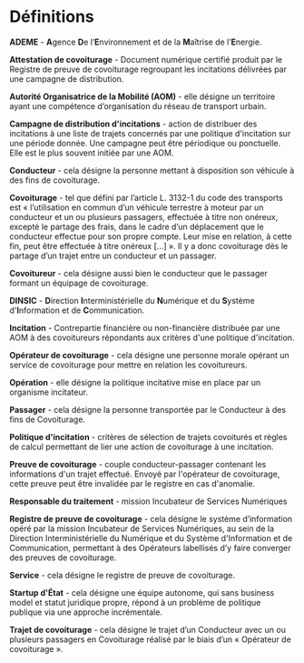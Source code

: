 # Définitions

**ADEME** - **A**gence **D**e l’**E**nvironnement et de la **M**aîtrise de l’**E**nergie.

**Attestation de covoiturage** - Document numérique certifié produit par le Registre de preuve de covoiturage regroupant les incitations délivrées par une campagne de distribution.

**Autorité Organisatrice de la Mobilité \(AOM\)** - elle désigne un territoire ayant une compétence d’organisation du réseau de transport urbain.

**Campagne de distribution d'incitations** - action de distribuer des incitations à une liste de trajets concernés par une politique d'incitation sur une période donnée. Une campagne peut être périodique ou ponctuelle. Elle est le plus souvent initiée par une AOM.

**Conducteur** - cela désigne la personne mettant à disposition son véhicule à des fins de covoiturage.

**Covoiturage** - tel que défini par l’article L. 3132-1 du code des transports est « l’utilisation en commun d’un véhicule terrestre à moteur par un conducteur et un ou plusieurs passagers, effectuée à titre non onéreux, excepté le partage des frais, dans le cadre d’un déplacement que le conducteur effectue pour son propre compte. Leur mise en relation, à cette fin, peut être effectuée à titre onéreux \[…\] ». Il y a donc covoiturage dès le partage d’un trajet entre un conducteur et un passager.

**Covoitureur** - cela désigne aussi bien le conducteur que le passager formant un équipage de covoiturage.

**DINSIC** - **D**irection **I**nterministérielle du **N**umérique et du **S**ystème d'**I**nformation et de **C**ommunication.

**Incitation** - Contrepartie financière ou non-financière distribuée par une AOM à des covoitureurs répondants aux critères d'une politique d'incitation.

**Opérateur de covoiturage** - cela désigne une personne morale opérant un service de covoiturage pour mettre en relation les covoitureurs.

**Opération** - elle désigne la politique incitative mise en place par un organisme incitateur.

**Passager** - cela désigne la personne transportée par le Conducteur à des fins de Covoiturage.

**Politique d'incitation** - critères de sélection de trajets covoiturés et règles de calcul permettant de lier une action de covoiturage à une incitation.

**Preuve de covoiturage** - couple conducteur-passager contenant les informations d'un trajet effectué. Envoyé par l'opérateur de covoiturage, cette preuve peut être invalidée par le registre en cas d'anomalie.

**Responsable du traitement** - mission Incubateur de Services Numériques

**Registre de preuve de covoiturage** - cela désigne le système d’information opéré par la mission Incubateur de Services Numériques, au sein de la Direction Interministérielle du Numérique et du Système d'Information et de Communication, permettant à des Opérateurs labellisés d’y faire converger des preuves de covoiturage.

**Service** - cela désigne le registre de preuve de covoiturage.

**Startup d'État** - cela désigne une équipe autonome, qui sans business model et statut juridique propre, répond à un problème de politique publique via une approche incrémentale.

**Trajet de covoiturage** - cela désigne le trajet d’un Conducteur avec un ou plusieurs passagers en Covoiturage réalisé par le biais d’un « Opérateur de covoiturage ».

